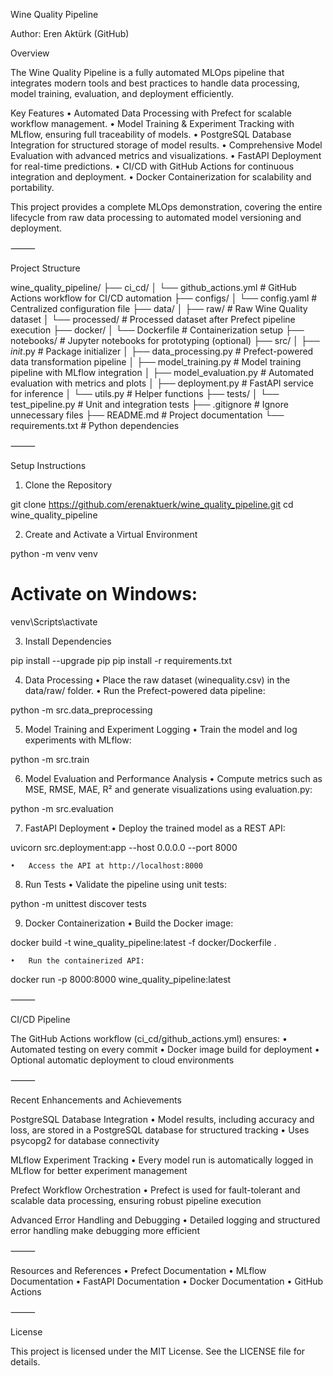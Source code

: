 Wine Quality Pipeline

Author: Eren Aktürk (GitHub)

Overview

The Wine Quality Pipeline is a fully automated MLOps pipeline that integrates modern tools and best practices to handle data processing, model training, evaluation, and deployment efficiently.

Key Features
	•	Automated Data Processing with Prefect for scalable workflow management.
	•	Model Training & Experiment Tracking with MLflow, ensuring full traceability of models.
	•	PostgreSQL Database Integration for structured storage of model results.
	•	Comprehensive Model Evaluation with advanced metrics and visualizations.
	•	FastAPI Deployment for real-time predictions.
	•	CI/CD with GitHub Actions for continuous integration and deployment.
	•	Docker Containerization for scalability and portability.

This project provides a complete MLOps demonstration, covering the entire lifecycle from raw data processing to automated model versioning and deployment.

⸻

Project Structure

wine_quality_pipeline/
├── ci_cd/
│   └── github_actions.yml      # GitHub Actions workflow for CI/CD automation
├── configs/
│   └── config.yaml             # Centralized configuration file
├── data/
│   ├── raw/                    # Raw Wine Quality dataset
│   └── processed/              # Processed dataset after Prefect pipeline execution
├── docker/
│   └── Dockerfile              # Containerization setup
├── notebooks/                  # Jupyter notebooks for prototyping (optional)
├── src/
│   ├── _init_.py             # Package initializer
│   ├── data_processing.py      # Prefect-powered data transformation pipeline
│   ├── model_training.py       # Model training pipeline with MLflow integration
│   ├── model_evaluation.py     # Automated evaluation with metrics and plots
│   ├── deployment.py           # FastAPI service for inference
│   └── utils.py                # Helper functions
├── tests/
│   └── test_pipeline.py        # Unit and integration tests
├── .gitignore                  # Ignore unnecessary files
├── README.md                   # Project documentation
└── requirements.txt            # Python dependencies



⸻

Setup Instructions

1. Clone the Repository

git clone https://github.com/erenaktuerk/wine_quality_pipeline.git
cd wine_quality_pipeline

2. Create and Activate a Virtual Environment

python -m venv venv
# Activate on Windows:
venv\Scripts\activate

3. Install Dependencies

pip install --upgrade pip
pip install -r requirements.txt

4. Data Processing
	•	Place the raw dataset (winequality.csv) in the data/raw/ folder.
	•	Run the Prefect-powered data pipeline:

python -m src.data_preprocessing

5. Model Training and Experiment Logging
	•	Train the model and log experiments with MLflow:

python -m src.train

6. Model Evaluation and Performance Analysis
	•	Compute metrics such as MSE, RMSE, MAE, R² and generate visualizations using evaluation.py:

python -m src.evaluation

7. FastAPI Deployment
	•	Deploy the trained model as a REST API:

uvicorn src.deployment:app --host 0.0.0.0 --port 8000

	•	Access the API at http://localhost:8000

8. Run Tests
	•	Validate the pipeline using unit tests:

python -m unittest discover tests

9. Docker Containerization
	•	Build the Docker image:

docker build -t wine_quality_pipeline:latest -f docker/Dockerfile .

	•	Run the containerized API:

docker run -p 8000:8000 wine_quality_pipeline:latest



⸻

CI/CD Pipeline

The GitHub Actions workflow (ci_cd/github_actions.yml) ensures:
	•	Automated testing on every commit
	•	Docker image build for deployment
	•	Optional automatic deployment to cloud environments

⸻

Recent Enhancements and Achievements

PostgreSQL Database Integration
	•	Model results, including accuracy and loss, are stored in a PostgreSQL database for structured tracking
	•	Uses psycopg2 for database connectivity

MLflow Experiment Tracking
	•	Every model run is automatically logged in MLflow for better experiment management

Prefect Workflow Orchestration
	•	Prefect is used for fault-tolerant and scalable data processing, ensuring robust pipeline execution

Advanced Error Handling and Debugging
	•	Detailed logging and structured error handling make debugging more efficient

⸻

Resources and References
	•	Prefect Documentation
	•	MLflow Documentation
	•	FastAPI Documentation
	•	Docker Documentation
	•	GitHub Actions

⸻

License

This project is licensed under the MIT License. See the LICENSE file for details.